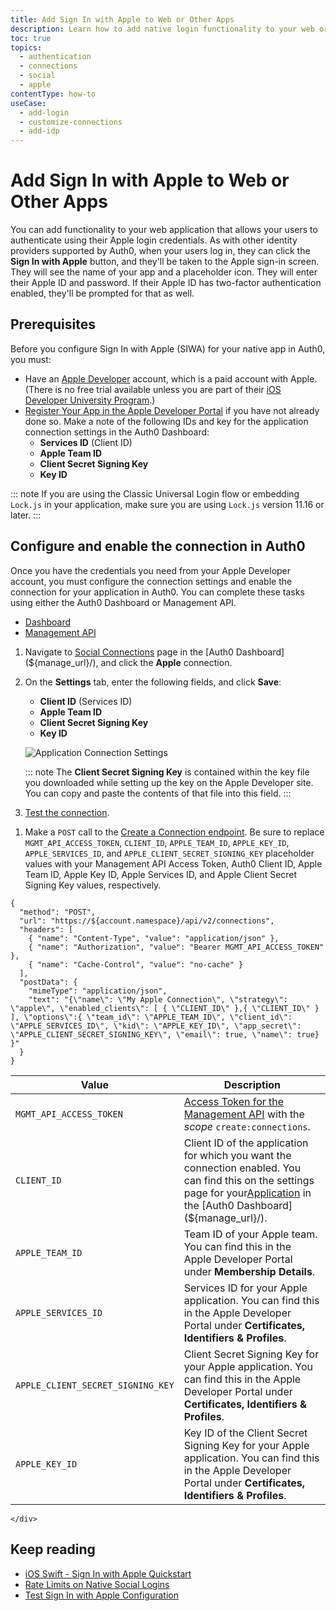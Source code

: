 ```yaml
---
title: Add Sign In with Apple to Web or Other Apps
description: Learn how to add native login functionality to your web or other app with Apple. 
toc: true
topics:
  - authentication
  - connections
  - social
  - apple
contentType: how-to
useCase:
  - add-login
  - customize-connections
  - add-idp
---
```

# Add Sign In with Apple to Web or Other Apps

You can add functionality to your web application that allows your users to authenticate using their Apple login credentials. As with other identity providers supported by Auth0, when your users log in, they can click the **Sign In with Apple** button, and they'll be taken to the Apple sign-in screen. They will see the name of your app and a placeholder icon. They will enter their Apple ID and password. If their Apple ID has two-factor authentication enabled, they'll be prompted for that as well.

## Prerequisites

Before you configure Sign In with Apple (SIWA) for your native app in Auth0, you must:

* Have an [Apple Developer](https://developer.apple.com/programs/) account, which is a paid account with Apple. (There is no free trial available unless you are part of their [iOS Developer University Program](https://developer.apple.com/support/compare-memberships/).)
* [Register Your App in the Apple Developer Portal](/connections/apple-siwa/set-up-apple) if you have not already done so. Make a note of the following IDs and key for the application connection settings in the Auth0 Dashboard:
  * **Services ID** (Client ID)
  * **Apple Team ID**
  * **Client Secret Signing Key**
  * **Key ID**

::: note
If you are using the Classic Universal Login flow or embedding `Lock.js` in your application, make sure you are using `Lock.js` version 11.16 or later. 
:::

## Configure and enable the connection in Auth0

Once you have the credentials you need from your Apple Developer account, you must configure the connection settings and enable the connection for your application in Auth0. You can complete these tasks using either the Auth0 Dashboard or Management API.

<div class="code-picker">
  <div class="languages-bar">
    <ul>
      <li><a href="#dashboard" data-toggle="tab">Dashboard</a></li>
      <li><a href="#mgmt-api" data-toggle="tab">Management API</a></li>
    </ul>
  </div>
  <div class="tab-content">
    <div id="dashboard" class="tab-pane active">

1. Navigate to [Social Connections](${manage_url}/#/connections/social)  page in the [Auth0 Dashboard](${manage_url}/), and click the **Apple** connection.

2. On the **Settings** tab, enter the following fields, and click **Save**:
    * **Client ID** (Services ID)
    * **Apple Team ID**
    * **Client Secret Signing Key**
    * **Key ID**

    ![Application Connection Settings](/media/articles/connections/social/apple/apple-connection.png)

    ::: note
    The **Client Secret Signing Key** is contained within the key file you downloaded while setting up the key on the Apple Developer site. You can copy and paste the contents of that file into this field.
    :::

3. [Test the connection](/connections/apple-siwa/test-siwa-connection). 

</div>
    <div id="mgmt-api" class="tab-pane">

1. Make a `POST` call to the [Create a Connection endpoint](/api/management/v2/#!/Connections/post_connections). Be sure to replace `MGMT_API_ACCESS_TOKEN`, `CLIENT_ID`, `APPLE_TEAM_ID`, `APPLE_KEY_ID`, `APPLE_SERVICES_ID`, and `APPLE_CLIENT_SECRET_SIGNING_KEY` placeholder values with your Management API Access Token, Auth0 Client ID, Apple Team ID, Apple Key ID, Apple Services ID, and Apple Client Secret Signing Key values, respectively.

```har
{
  "method": "POST",
  "url": "https://${account.namespace}/api/v2/connections",
  "headers": [
    { "name": "Content-Type", "value": "application/json" },
    { "name": "Authorization", "value": "Bearer MGMT_API_ACCESS_TOKEN" },
    { "name": "Cache-Control", "value": "no-cache" }
  ],
  "postData": {
    "mimeType": "application/json",
    "text": "{\"name\": \"My Apple Connection\", \"strategy\": \"apple\", \"enabled_clients\": [ { \"CLIENT_ID\" },{ \"CLIENT_ID\" } ], \"options\":{ \"team_id\": \"APPLE_TEAM_ID\", \"client_id\": \"APPLE_SERVICES_ID\", \"kid\": \"APPLE_KEY_ID\", \"app_secret\": \"APPLE_CLIENT_SECRET_SIGNING_KEY\", \"email\": true, \"name\": true} }"
  }
}
```

| Value | Description |
| - | - |
| `MGMT_API_ACCESS_TOKEN` | [Access Token for the Management API](/api/management/v2/tokens) with the <dfn data-key="scope">scope</dfn> `create:connections`. |
| `CLIENT_ID` | Client ID of the application for which you want the connection enabled. You can find this on the settings page for your[Application](${manage_url}/#/applications) in the [Auth0 Dashboard](${manage_url}/). |
| `APPLE_TEAM_ID` | Team ID of your Apple team. You can find this in the Apple Developer Portal under **Membership Details**. |
| `APPLE_SERVICES_ID` | Services ID for your Apple application. You can find this in the Apple Developer Portal under **Certificates, Identifiers & Profiles**. |
| `APPLE_CLIENT_SECRET_SIGNING_KEY` | Client Secret Signing Key for your Apple application. You can find this in the Apple Developer Portal under **Certificates, Identifiers & Profiles**. |
| `APPLE_KEY_ID` | Key ID of the Client Secret Signing Key for your Apple application. You can find this in the Apple Developer Portal under **Certificates, Identifiers & Profiles**.|
    </div>
  </div>
</div>

## Keep reading

* [iOS Swift - Sign In with Apple Quickstart](/quickstart/native/ios-swift-siwa)
* [Rate Limits on Native Social Logins](/policies/rate-limits#limits-on-native-social-logins)
* [Test Sign In with Apple Configuration](/connections/apple-siwa/test-siwa-connection)
